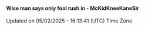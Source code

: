 #### Wise man says only fool rush in - McKidKneeKaneSir
Updated on 05/02/2025 - 16:13:41 (UTC) Time Zone
